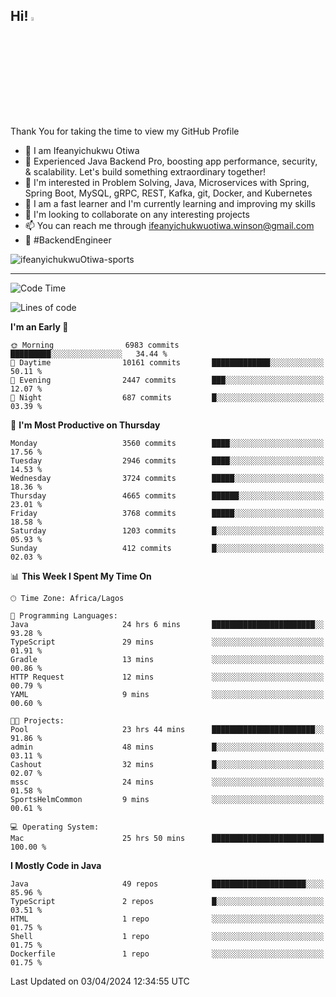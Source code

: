 <!-- BLOG-POST-LIST:START --><!-- BLOG-POST-LIST:END -->

## Hi! <img src="https://media.giphy.com/media/hvRJCLFzcasrR4ia7z/giphy.gif" width="4%"> 

Thank You for taking the time to view my GitHub Profile

- 👋 I am Ifeanyichukwu Otiwa
- 🚀 Experienced Java Backend Pro, boosting app performance, security, & scalability. Let's build something extraordinary together!
- 👀 I'm interested in Problem Solving, Java, Microservices with Spring, Spring Boot, MySQL, gRPC, REST, Kafka, git, Docker, and Kubernetes
- 🌱 I am a fast learner and I'm currently learning and improving my skills
- 💞️ I'm looking to collaborate on any interesting projects
- 📫 You can reach me through ifeanyichukwuotiwa.winson@gmail.com
- 🚀 #BackendEngineer

<p align="left" marginTop="10px"> <img src="https://komarev.com/ghpvc/?username=ifeanyichukwuOtiwa-sports&label=Profile%20views&color=0e75b6&style=for-the-badge" alt="ifeanyichukwuOtiwa-sports" /> </p>

***

<!--START_SECTION:waka-->
![Code Time](http://img.shields.io/badge/Code%20Time-2%2C366%20hrs%2043%20mins-blue)

![Lines of code](https://img.shields.io/badge/From%20Hello%20World%20I%27ve%20Written-4.6%20million%20lines%20of%20code-blue)

**I'm an Early 🐤** 

```text
🌞 Morning                6983 commits        █████████░░░░░░░░░░░░░░░░   34.44 % 
🌆 Daytime                10161 commits       █████████████░░░░░░░░░░░░   50.11 % 
🌃 Evening                2447 commits        ███░░░░░░░░░░░░░░░░░░░░░░   12.07 % 
🌙 Night                  687 commits         █░░░░░░░░░░░░░░░░░░░░░░░░   03.39 % 
```
📅 **I'm Most Productive on Thursday** 

```text
Monday                   3560 commits        ████░░░░░░░░░░░░░░░░░░░░░   17.56 % 
Tuesday                  2946 commits        ████░░░░░░░░░░░░░░░░░░░░░   14.53 % 
Wednesday                3724 commits        █████░░░░░░░░░░░░░░░░░░░░   18.36 % 
Thursday                 4665 commits        ██████░░░░░░░░░░░░░░░░░░░   23.01 % 
Friday                   3768 commits        █████░░░░░░░░░░░░░░░░░░░░   18.58 % 
Saturday                 1203 commits        █░░░░░░░░░░░░░░░░░░░░░░░░   05.93 % 
Sunday                   412 commits         █░░░░░░░░░░░░░░░░░░░░░░░░   02.03 % 
```


📊 **This Week I Spent My Time On** 

```text
🕑︎ Time Zone: Africa/Lagos

💬 Programming Languages: 
Java                     24 hrs 6 mins       ███████████████████████░░   93.28 % 
TypeScript               29 mins             ░░░░░░░░░░░░░░░░░░░░░░░░░   01.91 % 
Gradle                   13 mins             ░░░░░░░░░░░░░░░░░░░░░░░░░   00.86 % 
HTTP Request             12 mins             ░░░░░░░░░░░░░░░░░░░░░░░░░   00.79 % 
YAML                     9 mins              ░░░░░░░░░░░░░░░░░░░░░░░░░   00.60 % 

🐱‍💻 Projects: 
Pool                     23 hrs 44 mins      ███████████████████████░░   91.86 % 
admin                    48 mins             █░░░░░░░░░░░░░░░░░░░░░░░░   03.11 % 
Cashout                  32 mins             █░░░░░░░░░░░░░░░░░░░░░░░░   02.07 % 
mssc                     24 mins             ░░░░░░░░░░░░░░░░░░░░░░░░░   01.58 % 
SportsHelmCommon         9 mins              ░░░░░░░░░░░░░░░░░░░░░░░░░   00.61 % 

💻 Operating System: 
Mac                      25 hrs 50 mins      █████████████████████████   100.00 % 
```

**I Mostly Code in Java** 

```text
Java                     49 repos            █████████████████████░░░░   85.96 % 
TypeScript               2 repos             █░░░░░░░░░░░░░░░░░░░░░░░░   03.51 % 
HTML                     1 repo              ░░░░░░░░░░░░░░░░░░░░░░░░░   01.75 % 
Shell                    1 repo              ░░░░░░░░░░░░░░░░░░░░░░░░░   01.75 % 
Dockerfile               1 repo              ░░░░░░░░░░░░░░░░░░░░░░░░░   01.75 % 
```




 Last Updated on 03/04/2024 12:34:55 UTC
<!--END_SECTION:waka-->

<!--
<p align="center">
![trophy](https://github-profile-trophy.vercel.app/?username=ifeanyichukwuOtiwa-sports&theme=onedark) (https://github.com/ryo-ma/github-profile-trophy)
</p>
-->

<!---
ifeanyi-otiwa/ifeanyi-otiwa is a ✨ special ✨ repository because its `README.md` (this file) appears on your GitHub profile.
You can click the Preview link to take a look at your changes.
--->
